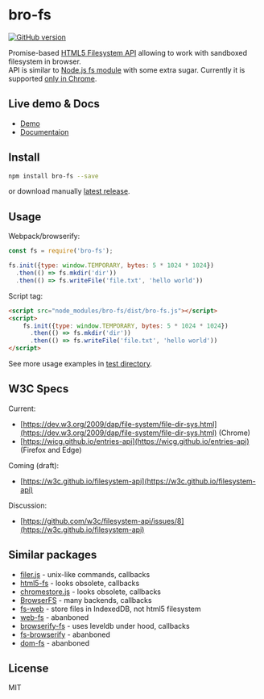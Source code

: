 # bro-fs

[![GitHub version](https://badge.fury.io/gh/vitalets%2Fbro-fs.svg)](https://github.com/vitalets/bro-fs/releases/latest)


Promise-based [HTML5 Filesystem API](https://dev.w3.org/2009/dap/file-system/file-dir-sys.html)
allowing to work with sandboxed filesystem in browser.  
API is similar to [Node.js fs module](https://nodejs.org/api/fs.html) with some extra sugar.
Currently it is supported [only in Chrome](https://developer.mozilla.org/en-US/docs/Web/API/FileSystem#Browser_compatibility). 

## Live demo & Docs
* [Demo](https://vitalets.github.io/bro-fs/demo/)
* [Documentaion](https://vitalets.github.io/bro-fs/)

## Install
```bash
npm install bro-fs --save
```
or download manually [latest release]().

## Usage
Webpack/browserify:
```js
const fs = require('bro-fs');

fs.init({type: window.TEMPORARY, bytes: 5 * 1024 * 1024})
  .then(() => fs.mkdir('dir'))
  .then(() => fs.writeFile('file.txt', 'hello world'))

```
Script tag:
```html
<script src="node_modules/bro-fs/dist/bro-fs.js"></script>
<script>
    fs.init({type: window.TEMPORARY, bytes: 5 * 1024 * 1024})
      .then(() => fs.mkdir('dir'))
      .then(() => fs.writeFile('file.txt', 'hello world'))
</script>
```

See more usage examples in [test directory](/test).

## W3C Specs
Current:  
 * [https://dev.w3.org/2009/dap/file-system/file-dir-sys.html](https://dev.w3.org/2009/dap/file-system/file-dir-sys.html) (Chrome)
 * [https://wicg.github.io/entries-api](https://wicg.github.io/entries-api) (Firefox and Edge)
 
Coming (draft):  
 * [https://w3c.github.io/filesystem-api](https://w3c.github.io/filesystem-api)
 
Discussion:  
 * [https://github.com/w3c/filesystem-api/issues/8](https://w3c.github.io/filesystem-api)
 
## Similar packages
* [filer.js](https://www.npmjs.com/package/filer.js) - unix-like commands, callbacks
* [html5-fs](https://github.com/evanshortiss/html5-fs) - looks obsolete, callbacks
* [chromestore.js](https://github.com/summera/chromestore.js) - looks obsolete, callbacks
* [BrowserFS](https://github.com/jvilk/BrowserFS) - many backends, callbacks
* [fs-web](https://www.npmjs.com/package/fs-web) - store files in IndexedDB, not html5 filesystem
* [web-fs](https://github.com/mmckegg/web-fs) - abanboned
* [browserify-fs](https://github.com/mafintosh/browserify-fs) - uses leveldb under hood, callbacks
* [fs-browserify](https://github.com/CrabDude/fs-browserify) - abanboned
* [dom-fs](https://www.npmjs.com/package/dom-fs) - abanboned

## License
MIT
